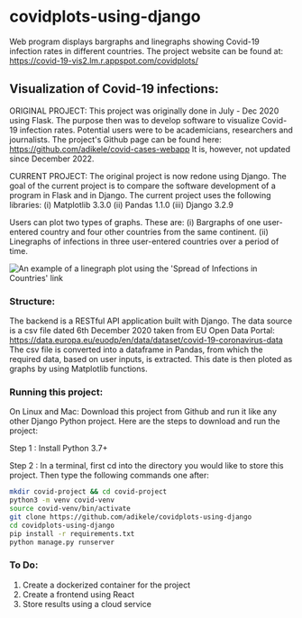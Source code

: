 # covidplots-using-django
Web program displays bargraphs and linegraphs showing Covid-19 infection rates in different countries.
The project website can be found at: https://covid-19-vis2.lm.r.appspot.com/covidplots/

## Visualization of Covid-19 infections:
ORIGINAL PROJECT: This project was originally done in July - Dec 2020 using Flask. 
The purpose then was to develop software to visualize Covid-19 infection rates. 
Potential users were to be academicians, researchers and journalists. 
The project's Github page can be found here: https://github.com/adikele/covid-cases-webapp 
It is, however, not updated since December 2022.

CURRENT PROJECT: The original project is now redone using Django.
The goal of the current project is to compare the software development of a program in Flask and in Django.
The current project uses the following libraries: (i) Matplotlib 3.3.0 (ii) Pandas 1.1.0 (iii) Django 3.2.9

Users can plot two types of graphs. These are:  (i) Bargraphs of one user-entered country and four other countries from the same continent.  (ii) Linegraphs of infections in three user-entered countries over a period of time. 

![An example of a linegraph plot using the 'Spread of Infections in Countries' link](https://myoctocat.com/assets/images/base-octocat.svg)

### Structure:
The backend is a RESTful API application built with Django.
The data source is a csv file dated 6th December 2020 taken from EU Open Data Portal: https://data.europa.eu/euodp/en/data/dataset/covid-19-coronavirus-data 
The csv file is converted into a dataframe in Pandas, from which the required data, based on user inputs, is extracted. 
This date is then ploted as graphs by using Matplotlib functions.


### Running this project:
On Linux and Mac: Download this project from Github and run it like any other Django Python project. Here are the steps to download and run the project:

Step 1 : Install Python 3.7+

Step 2 : In a terminal, first cd into the directory you would like to store this project. Then type the following commands one after:
```bash
mkdir covid-project && cd covid-project
python3 -m venv covid-venv
source covid-venv/bin/activate
git clone https://github.com/adikele/covidplots-using-django
cd covidplots-using-django
pip install -r requirements.txt
python manage.py runserver
```

### To Do: 
1. Create a dockerized container for the project
2. Create a frontend using React
3. Store results using a cloud service
